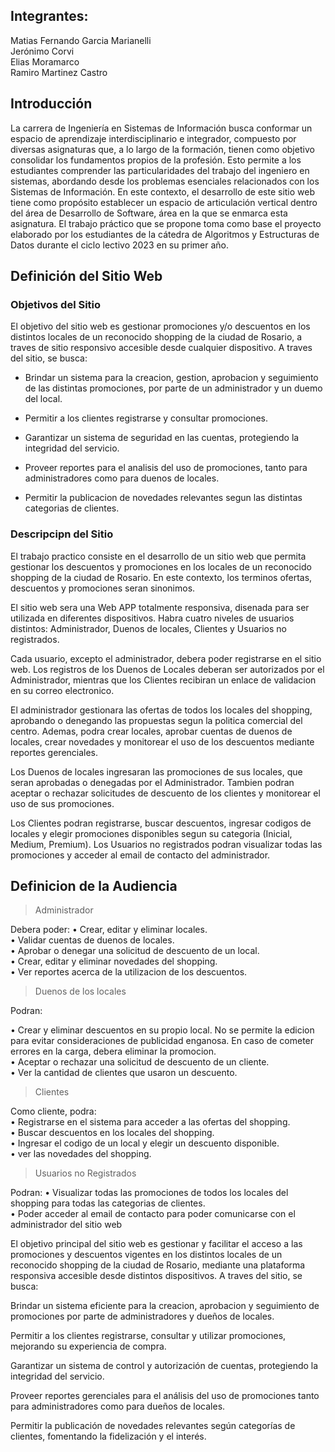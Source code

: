 ## Integrantes:

Matias Fernando Garcia Marianelli <br>
Jerónimo Corvi <br>
Elias Moramarco <br>
Ramiro Martinez Castro <br>

## Introducción

La carrera de Ingeniería en Sistemas de Información busca conformar un espacio de aprendizaje interdisciplinario e integrador, compuesto por diversas asignaturas que, a lo largo de la formación, tienen como objetivo consolidar los fundamentos propios de la profesión. Esto permite a los estudiantes comprender las particularidades del trabajo del ingeniero en sistemas, abordando desde los problemas esenciales relacionados con los Sistemas de Información. En este contexto, el desarrollo de este sitio web tiene como propósito establecer un espacio de articulación vertical dentro del área de Desarrollo de Software, área en la que se enmarca esta asignatura. El trabajo práctico que se propone toma como base el proyecto elaborado por los estudiantes de la cátedra de Algoritmos y Estructuras de Datos durante el ciclo lectivo 2023 en su primer año.

## Definición del Sitio Web
### Objetivos del Sitio 
El objetivo del sitio web es gestionar promociones y/o descuentos en los distintos locales de un reconocido shopping de la ciudad de Rosario, a traves de sitio responsivo accesible desde cualquier dispositivo.
A traves del sitio, se busca:

- Brindar un sistema para la creacion, gestion, aprobacion y seguimiento de las distintas promociones, por parte de un administrador y un duemo del local.

-  Permitir a los clientes registrarse y consultar promociones.

- Garantizar un sistema de seguridad en las cuentas, protegiendo la integridad del servicio.

- Proveer reportes para el analisis del uso de promociones, tanto para administradores como para duenos de locales.

- Permitir la publicacion de novedades relevantes segun las distintas categorias de clientes.

### Descripcipn del Sitio
El trabajo practico consiste en el desarrollo de un sitio web que permita gestionar los descuentos y promociones en los locales de un reconocido shopping de la ciudad de Rosario. En este contexto, los terminos ofertas, descuentos y promociones seran sinonimos.

El sitio web sera una Web APP totalmente responsiva, disenada para ser utilizada en diferentes dispositivos. Habra cuatro niveles de usuarios distintos: Administrador, Duenos de locales, Clientes y Usuarios no registrados.

Cada usuario, excepto el administrador, debera poder registrarse en el sitio web. Los registros de los Duenos de Locales deberan ser autorizados por el Administrador, mientras que los Clientes recibiran un enlace de validacion en su correo electronico.

El administrador gestionara las ofertas de todos los locales del shopping, aprobando o denegando las propuestas segun la politica comercial del centro. Ademas, podra crear locales, aprobar cuentas de duenos de locales, crear novedades y monitorear el uso de los descuentos mediante reportes gerenciales.

Los Duenos de locales ingresaran las promociones de sus locales, que seran aprobadas o denegadas por el Administrador. Tambien podran aceptar o rechazar solicitudes de descuento de los clientes y monitorear el uso de sus promociones.

Los Clientes podran registrarse, buscar descuentos, ingresar codigos de locales y elegir promociones disponibles segun su categoria (Inicial, Medium, Premium). Los Usuarios no registrados podran visualizar todas las promociones y acceder al email de contacto del administrador.

## Definicion de la Audiencia

> Administrador

Debera poder:
• Crear, editar y eliminar locales. <br>
• Validar cuentas de duenos de locales.<br>
• Aprobar o denegar una solicitud de descuento de un local.<br>
• Crear, editar y eliminar novedades del shopping.<br>
• Ver reportes acerca de la utilizacion de los descuentos.

> Duenos de los locales

Podran:

• Crear y eliminar descuentos en su propio local. No se permite la edicion para evitar consideraciones de publicidad enganosa. En caso de cometer errores en la carga, debera eliminar la promocion. <br>
• Aceptar o rechazar una solicitud de descuento de un cliente.<br>
• Ver la cantidad de clientes que usaron un descuento.

> Clientes

Como cliente, podra:<br>
• Registrarse en el sistema para acceder a las ofertas del shopping.<br>
• Buscar descuentos en los locales del shopping.<br>
• Ingresar el codigo de un local y elegir un descuento disponible.<br>
• ver las novedades del shopping.

> Usuarios no Registrados

Podran:
• Visualizar todas las promociones de todos los locales del shopping para todas las categorias de clientes.<br>
• Poder acceder al email de contacto para poder comunicarse con el administrador del sitio web



El objetivo principal del sitio web es gestionar y facilitar el acceso a las promociones y descuentos vigentes en los distintos locales de un reconocido shopping de la ciudad de Rosario, mediante una plataforma responsiva accesible desde distintos dispositivos.
A traves del sitio, se busca:

Brindar un sistema eficiente para la creacion, aprobacion y seguimiento de promociones por parte de administradores y dueños de locales.

Permitir a los clientes registrarse, consultar y utilizar promociones, mejorando su experiencia de compra.

Garantizar un sistema de control y autorización de cuentas, protegiendo la integridad del servicio.

Proveer reportes gerenciales para el análisis del uso de promociones tanto para administradores como para dueños de locales.

Permitir la publicación de novedades relevantes según categorías de clientes, fomentando la fidelización y el interés.
